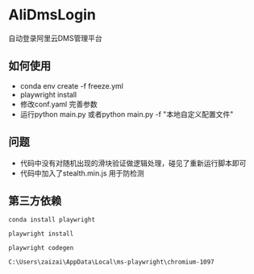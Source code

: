 # AliDmsLogin
自动登录阿里云DMS管理平台

## 如何使用
- conda env create -f freeze.yml
- playwright install
- 修改conf.yaml 完善参数
- 运行python main.py 或者python main.py -f "本地自定义配置文件"

## 问题
- 代码中没有对随机出现的滑块验证做逻辑处理，碰见了重新运行脚本即可
- 代码中加入了stealth.min.js 用于防检测

## 第三方依赖
```shell
conda install playwright

playwright install

playwright codegen

C:\Users\zaizai\AppData\Local\ms-playwright\chromium-1097
```
